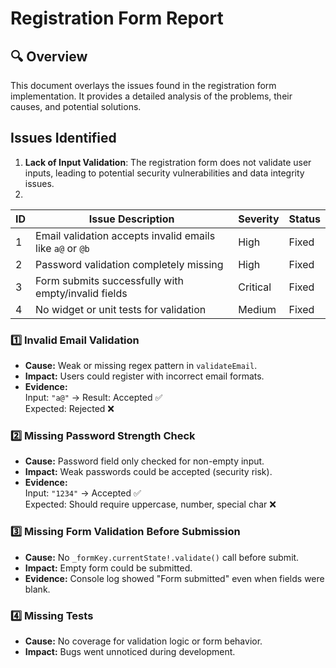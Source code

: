 # Registration Form Report

## 🔍 Overview

This document overlays the issues found in the registration form implementation. It provides a
detailed analysis of the problems, their causes, and potential solutions.

## Issues Identified

1. **Lack of Input Validation**: The registration form does not validate user inputs, leading to
   potential
   security vulnerabilities and data integrity issues.
2.

| ID | Issue Description                                         | Severity | Status |
|----|-----------------------------------------------------------|----------|--------|
| 1  | Email validation accepts invalid emails like `a@` or `@b` | High     | Fixed  |
| 2  | Password validation completely missing                    | High     | Fixed  |
| 3  | Form submits successfully with empty/invalid fields       | Critical | Fixed  |
| 4  | No widget or unit tests for validation                    | Medium   | Fixed  |

### 1️⃣ Invalid Email Validation

- **Cause:** Weak or missing regex pattern in `validateEmail`.
- **Impact:** Users could register with incorrect email formats.
- **Evidence:**  
  Input: `"a@"` → Result: Accepted ✅  
  Expected: Rejected ❌

### 2️⃣ Missing Password Strength Check

- **Cause:** Password field only checked for non-empty input.
- **Impact:** Weak passwords could be accepted (security risk).
- **Evidence:**  
  Input: `"1234"` → Accepted ✅  
  Expected: Should require uppercase, number, special char ❌

### 3️⃣ Missing Form Validation Before Submission

- **Cause:** No `_formKey.currentState!.validate()` call before submit.
- **Impact:** Empty form could be submitted.
- **Evidence:** Console log showed "Form submitted" even when fields were blank.

### 4️⃣ Missing Tests

- **Cause:** No coverage for validation logic or form behavior.
- **Impact:** Bugs went unnoticed during development.